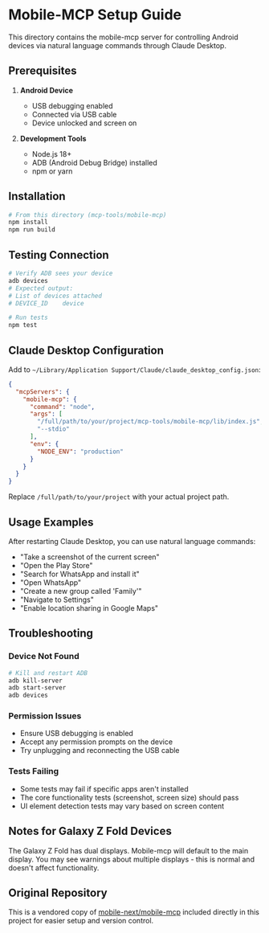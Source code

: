 # Mobile-MCP Setup Guide

This directory contains the mobile-mcp server for controlling Android devices via natural language commands through Claude Desktop.

## Prerequisites

1. **Android Device**
   - USB debugging enabled
   - Connected via USB cable
   - Device unlocked and screen on

2. **Development Tools**
   - Node.js 18+
   - ADB (Android Debug Bridge) installed
   - npm or yarn

## Installation

```bash
# From this directory (mcp-tools/mobile-mcp)
npm install
npm run build
```

## Testing Connection

```bash
# Verify ADB sees your device
adb devices
# Expected output: 
# List of devices attached
# DEVICE_ID    device

# Run tests
npm test
```

## Claude Desktop Configuration

Add to `~/Library/Application Support/Claude/claude_desktop_config.json`:

```json
{
  "mcpServers": {
    "mobile-mcp": {
      "command": "node",
      "args": [
        "/full/path/to/your/project/mcp-tools/mobile-mcp/lib/index.js",
        "--stdio"
      ],
      "env": {
        "NODE_ENV": "production"
      }
    }
  }
}
```

Replace `/full/path/to/your/project` with your actual project path.

## Usage Examples

After restarting Claude Desktop, you can use natural language commands:

- "Take a screenshot of the current screen"
- "Open the Play Store"
- "Search for WhatsApp and install it"
- "Open WhatsApp"
- "Create a new group called 'Family'"
- "Navigate to Settings"
- "Enable location sharing in Google Maps"

## Troubleshooting

### Device Not Found
```bash
# Kill and restart ADB
adb kill-server
adb start-server
adb devices
```

### Permission Issues
- Ensure USB debugging is enabled
- Accept any permission prompts on the device
- Try unplugging and reconnecting the USB cable

### Tests Failing
- Some tests may fail if specific apps aren't installed
- The core functionality tests (screenshot, screen size) should pass
- UI element detection tests may vary based on screen content

## Notes for Galaxy Z Fold Devices

The Galaxy Z Fold has dual displays. Mobile-mcp will default to the main display. You may see warnings about multiple displays - this is normal and doesn't affect functionality.

## Original Repository

This is a vendored copy of [mobile-next/mobile-mcp](https://github.com/mobile-next/mobile-mcp) included directly in this project for easier setup and version control.